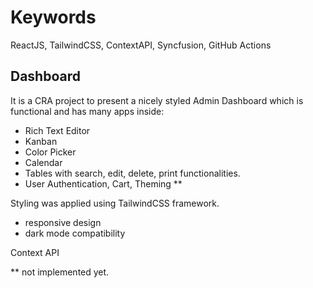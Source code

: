 # Keywords

ReactJS, TailwindCSS, ContextAPI, Syncfusion, GitHub Actions


## Dashboard

It is a CRA project to present a nicely styled Admin Dashboard which is functional and has many apps inside:
 - Rich Text Editor
 - Kanban
 - Color Picker
 - Calendar
 - Tables with search, edit, delete, print functionalities. 
 - User Authentication, Cart, Theming ** 

Styling was applied using TailwindCSS framework. 
  - responsive design
  - dark mode compatibility

Context API
 
 
 ** not implemented yet.

